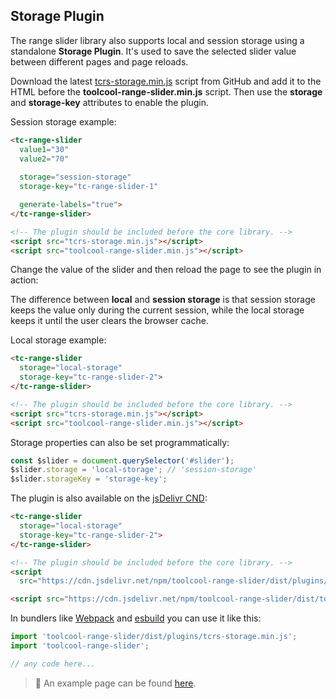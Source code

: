 ## Storage Plugin

The range slider library also supports local and session storage using a standalone **Storage Plugin**. It's used to save the selected slider value between different pages and page reloads.

Download the latest [tcrs-storage.min.js](https://github.com/toolcool-org/toolcool-range-slider/blob/main/dist/plugins/tcrs-storage.min.js) script from GitHub and add it to the HTML before the **toolcool-range-slider.min.js** script. Then use the **storage** and **storage-key** attributes to enable the plugin.

Session storage example:

```html
<tc-range-slider
  value1="30"
  value2="70"
  
  storage="session-storage" 
  storage-key="tc-range-slider-1"

  generate-labels="true">
</tc-range-slider>

<!-- The plugin should be included before the core library. -->
<script src="tcrs-storage.min.js"></script>
<script src="toolcool-range-slider.min.js"></script>
```

Change the value of the slider and then reload the page to see the plugin in action:

<div class="my-12 flex flex-col items-center">
    <tc-range-slider
      id="slider-18"
      value1="30"
      value2="70"
      storage="session-storage" 
      storage-key="tc-range-slider-1"
      generate-labels="true"></tc-range-slider>
</div> 

The difference between **local** and **session storage** is that session storage keeps the value only during the current session, while the local storage keeps it until the user clears the browser cache.

Local storage example:

```html
<tc-range-slider
  storage="local-storage"
  storage-key="tc-range-slider-2">
</tc-range-slider>

<!-- The plugin should be included before the core library. -->
<script src="tcrs-storage.min.js"></script>
<script src="toolcool-range-slider.min.js"></script>

```

Storage properties can also be set programmatically:

```js
const $slider = document.querySelector('#slider');
$slider.storage = 'local-storage'; // 'session-storage'
$slider.storageKey = 'storage-key';
```

The plugin is also available on the [jsDelivr CND](https://www.jsdelivr.com/package/npm/toolcool-range-slider):

```html
<tc-range-slider
  storage="local-storage"
  storage-key="tc-range-slider-2">
</tc-range-slider>

<!-- The plugin should be included before the core library. -->
<script 
  src="https://cdn.jsdelivr.net/npm/toolcool-range-slider/dist/plugins/tcrs-storage.min.js"></script>

<script src="https://cdn.jsdelivr.net/npm/toolcool-range-slider/dist/toolcool-range-slider.min.js"></script>
```

In bundlers like [Webpack](https://webpack.js.org/) and [esbuild](https://esbuild.github.io/) you can use it like this:

```js
import 'toolcool-range-slider/dist/plugins/tcrs-storage.min.js';
import 'toolcool-range-slider';

// any code here...
```

> :pushpin: An example page can be found [here](https://github.com/toolcool-org/toolcool-range-slider/blob/main/examples/9-storage.html).